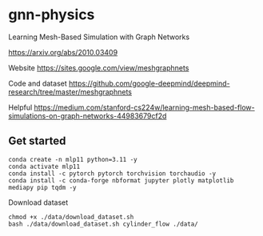 # gnn-physics
Learning Mesh-Based Simulation with Graph Networks

https://arxiv.org/abs/2010.03409

Website
https://sites.google.com/view/meshgraphnets

Code and dataset
https://github.com/google-deepmind/deepmind-research/tree/master/meshgraphnets

Helpful
https://medium.com/stanford-cs224w/learning-mesh-based-flow-simulations-on-graph-networks-44983679cf2d

## Get started

```
conda create -n mlp11 python=3.11 -y
conda activate mlp11
conda install -c pytorch pytorch torchvision torchaudio -y
conda install -c conda-forge nbformat jupyter plotly matplotlib mediapy pip tqdm -y
```

Download dataset
```
chmod +x ./data/download_dataset.sh
bash ./data/download_dataset.sh cylinder_flow ./data/
```


